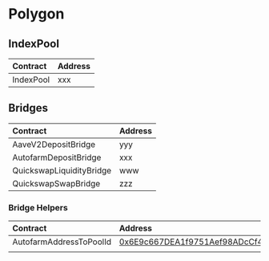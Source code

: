 # Polygon

## IndexPool

| Contract | Address |
| :--- | :--- |
| IndexPool | xxx |

## Bridges

| Contract | Address |
| :--- | :--- |
| AaveV2DepositBridge | yyy |
| AutofarmDepositBridge | xxx |
| QuickswapLiquidityBridge | www |
| QuickswapSwapBridge | zzz |

### Bridge Helpers

| Contract | Address |
| :--- | :--- |
| AutofarmAddressToPoolId | [0x6E9c667DEA1f9751Aef98ADcCf4721578D7c3a31](https://polygonscan.com/address/0x6E9c667DEA1f9751Aef98ADcCf4721578D7c3a31) |
|  |  |



